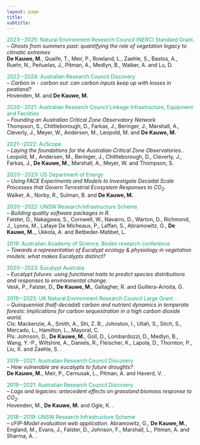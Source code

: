 ```yaml
---
layout: page
title:
subtitle:
---
```


<span style="color:#16a085"> 2023--2025: Natural Environment Research Council (NERC) Standard Grant. </span>
<br><i> &ndash; Ghosts from summers past: quantifying the role of vegetation legacy to climatic extremes</i>
<br> <b>De Kauwe, M.</b>, Quaife, T., Meir, P., Rowland, L., Zaehle, S., Bastos, A., Ruehr, N., Peñuelas, J., Pitman, A., Medlyn, B., Walker, A. and Lu, D. 

<span style="color:#16a085"> 2022--2024: Australian Research Council Discovery  </span>
<br><i> &ndash; Carbon in - carbon out: can carbon inputs keep up with losses in peatland?</i>
<br> Hovenden, M. and <b>De Kauwe, M.</b>

<span style="color:#16a085"> 2020--2021: Australian Research Council Linkage Infrastructure, Equipment and Facilities </span>
<br><i> &ndash; Founding an Australian Critical Zone Observatory Network</i>
<br> Thompson, S., Chittleborough, D., Farkas, J., Beringer, J., Marshall, A., Cleverly, J., Meyer, W., Andersen, M., Leopold, M. and <b>De Kauwe, M.</b>

<span style="color:#16a085"> 2021--2022: AuScope  </span>
<br><i>&ndash; Laying the foundations for the Australian Critical Zone Observatories.</i>.
<br> Leopold, M., Andersen, M., Beringer, J., Chittleborough, D., Cleverly, J., Farkas, J., <b>De Kauwe, M.</b>, Marshall, A., Meyer, W. and Thompson, S.

<span style="color:#16a085"> 2020--2023: US Department of Energy </span>
<br><i>&ndash; Using FACE Experiments and Models to Investigate Decadal Scale Processes that Govern Terrestrial Ecosystem Responses to CO<sub>2</sub></i>.
<br> Walker, A., Norby, R., Sulman, B. and <b>De Kauwe, M.</b>

<span style="color:#16a085"> 2020--2022: UNSW Research Infrastructure Scheme  </span>
<br><i> &ndash; Building quality software packages in R.</i>
<br> Falster, D., Nakagawa, S., Cornwell, W., Navarro, D., Warton, D., Richmond, J., Lyons, M., Lafaye De Micheaux, P., Laffan, S., Abramowitz, G., <b>De Kauwe, M.</b>., Ukkola, A. and Betbeder-Matibet, L.

<span style="color:#16a085"> 2019: Australian Academy of Science, Boden research conference </span>
<br><i>&ndash; Towards a representation of Eucalypt ecology & physiology in vegetation models: what makes Eucalypts distinct?</i>

<span style="color:#16a085"> 2020--2023: Eucalypt Australia  </span>
<br><i>&ndash; Eucalypt futures: using functional traits to predict species distributions and responses to environmental change</i>.
<br> Vesk, P., Falster, D., <b>De Kauwe, M.</b>, Gallagher, R. and Guillera-Arroita, G.

<span style="color:#16a085"> 2019--2025: UK Natural Environment Research Council Large Grant </span>
<br><i>&ndash; Quinquennial (half-decadal) carbon and nutrient dynamics in temperate forests: Implications for carbon sequestration in a high carbon dioxide world</i>.
<br>CIs: Mackenzie, A., Smith, A., Shi, Z. B., Johnston, I., Ullah, S., Sitch, S., Mercado, L., Hamilton, L., Mayoral, C.
<br>PIs: Johnson, D., <b>De Kauwe, M.</b>, Goll, D., Lombardozzi, D., Medlyn, B., Wang, Y.-P., Wiltshire, A., Daniels, R., Fleischer, K., Lapola, D., Thornton, P., Liu, X. and Zaehle, S. .

<span style="color:#16a085"> 2019--2021: Australian Research Council Discovery </span>
<br><i> &ndash; How vulnerable are eucalypts to future droughts?</i>
<br><b>De Kauwe, M.</b>, Meir, P., Cernusak, L., Pitman, A. and Haverd, V. .

<span style="color:#16a085"> 2019--2021: Australian Research Council Discovery </span>
<br><i> &ndash; Lags and legacies: antecedent effects on grassland biomass response to CO<sub>2</sub>.</i>
<br>Hovenden, M., <b>De Kauwe, M.</b> and Ogle, K. .

<span style="color:#16a085"> 2018--2019: UNSW Research Infrastructure Scheme </span>
<br><i> &ndash; cFIP-Model evaluation web application.</i>
Abramowitz, G., <b>De Kauwe, M.</b>, England, M., Evans, J., Falster, D., Johnson, F., Marshall, L., Pitman, A. and Sharma, A. .


<!-- Global site tag (gtag.js) - Google Analytics -->
<script async src="https://www.googletagmanager.com/gtag/js?id=UA-45662310-1"></script>
<script>
  window.dataLayer = window.dataLayer || [];
  function gtag(){dataLayer.push(arguments);}
  gtag('js', new Date());

  gtag('config', 'UA-45662310-1');
</script>
